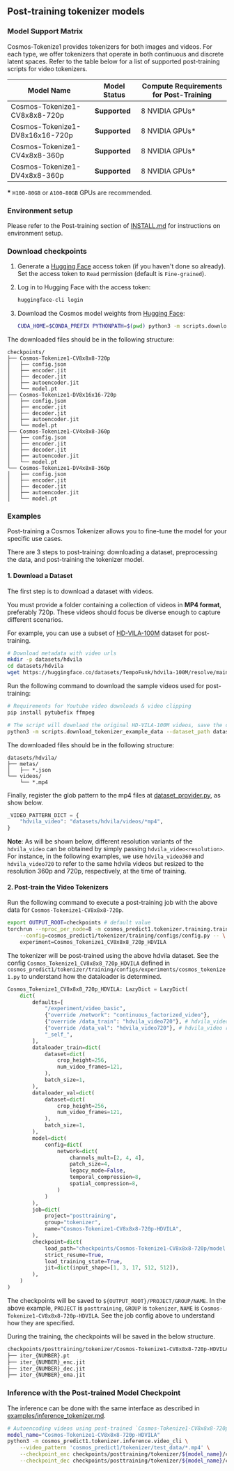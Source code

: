 ## Post-training tokenizer models

### Model Support Matrix

Cosmos-Tokenize1 provides tokenizers for both images and videos. For each type, we offer tokenizers that operate in both continuous and discrete latent spaces. Refer to the table below for a list of supported post-training scripts for video tokenizers.

| Model Name                               | Model Status | Compute Requirements for Post-Training |
|----------------------------------------------|------------------|------------------------------------------|
| Cosmos-Tokenize1-CV8x8x8-720p           | **Supported**    | 8 NVIDIA GPUs*                           |
| Cosmos-Tokenize1-DV8x16x16-720p         | **Supported**    | 8 NVIDIA GPUs*                           |
| Cosmos-Tokenize1-CV4x8x8-360p           | **Supported**    | 8 NVIDIA GPUs*                           |
| Cosmos-Tokenize1-DV4x8x8-360p           | **Supported**    | 8 NVIDIA GPUs*                           |


**\*** `H100-80GB` or `A100-80GB` GPUs are recommended.

### Environment setup

Please refer to the Post-training section of [INSTALL.md](/INSTALL.md#post-training) for instructions on environment setup.

### Download checkpoints

1. Generate a [Hugging Face](https://huggingface.co/settings/tokens) access token (if you haven't done so already). Set the access token to `Read` permission (default is `Fine-grained`).

2. Log in to Hugging Face with the access token:
   ```bash
   huggingface-cli login
   ```

3. Download the Cosmos model weights from [Hugging Face](https://huggingface.co/collections/nvidia/cosmos-predict1-67c9d1b97678dbf7669c89a7):
   ```bash
   CUDA_HOME=$CONDA_PREFIX PYTHONPATH=$(pwd) python3 -m scripts.download_tokenizer_checkpoints --tokenizer_types CV8x8x8-720p DV8x16x16-720p CV4x8x8-360p DV4x8x8-360p --checkpoint_dir checkpoints
   ```

The downloaded files should be in the following structure:
```
checkpoints/
├── Cosmos-Tokenize1-CV8x8x8-720p
│   ├── config.json
│   ├── encoder.jit
│   ├── decoder.jit
│   ├── autoencoder.jit
│   └── model.pt
├── Cosmos-Tokenize1-DV8x16x16-720p
│   ├── config.json
│   ├── encoder.jit
│   ├── decoder.jit
│   ├── autoencoder.jit
│   └── model.pt
├── Cosmos-Tokenize1-CV4x8x8-360p
│   ├── config.json
│   ├── encoder.jit
│   ├── decoder.jit
│   ├── autoencoder.jit
│   └── model.pt
└── Cosmos-Tokenize1-DV4x8x8-360p
│   ├── config.json
│   ├── encoder.jit
│   ├── decoder.jit
│   ├── autoencoder.jit
│   └── model.pt
```

### Examples

Post-training a Cosmos Tokenizer allows you to fine-tune the model for your specific use cases.

There are 3 steps to post-training: downloading a dataset, preprocessing the data, and post-training the tokenizer model.

#### 1. Download a Dataset

The first step is to download a dataset with videos.

You must provide a folder containing a collection of videos in **MP4 format**, preferably 720p. These videos should focus be diverse enough to capture different scenarios.

For example, you can use a subset of [HD-VILA-100M](https://github.com/microsoft/XPretrain/tree/main/hd-vila-100m) dataset for post-training.

```bash
# Download metadata with video urls
mkdir -p datasets/hdvila
cd datasets/hdvila
wget https://huggingface.co/datasets/TempoFunk/hdvila-100M/resolve/main/hdvila-100M.jsonl
```

Run the following command to download the sample videos used for post-training:

```bash
# Requirements for Youtube video downloads & video clipping
pip install pytubefix ffmpeg
```

```bash
# The script will downlaod the original HD-VILA-100M videos, save the corresponding clips and the metadata.
python3 -m scripts.download_tokenizer_example_data --dataset_path datasets/hdvila --N_videos 128 --do_download --do_clip
```

The downloaded files should be in the following structure:
```
datasets/hdvila/
├── metas/
│   ├── *.json
└── videos/
    └── *.mp4
```

Finally, register the glob pattern to the mp4 files at [dataset_provider.py](cosmos_predict1/tokenizer/training/datasets/dataset_provider.py), as show below.
```python
_VIDEO_PATTERN_DICT = {
    "hdvila_video": "datasets/hdvila/videos/*mp4",
}
```

**Note**: As will be shown below, different resolution variants of the `hdvila_video` can be obtained by simply passing `hdvila_video<resolution>`. For instance, in the following examples, we use `hdvila_video360` and `hdvila_video720` to refer to the same hdvila videos but resized to the resolution 360p and 720p, respectively, at the time of training.



#### 2. Post-train the Video Tokenizers

Run the following command to execute a post-training job with the above data for `Cosmos-Tokenize1-CV8x8x8-720p`.
```bash
export OUTPUT_ROOT=checkpoints # default value
torchrun --nproc_per_node=8 -m cosmos_predict1.tokenizer.training.train \
    --config=cosmos_predict1/tokenizer/training/configs/config.py -- \
    experiment=Cosmos_Tokenize1_CV8x8x8_720p_HDVILA
```

The tokenizer will be post-trained using the above hdvila dataset.
See the config `Cosmos_Tokenize1_CV8x8x8_720p_HDVILA` defined in `cosmos_predict1/tokenizer/training/configs/experiments/cosmos_tokenize1.py` to understand how the dataloader is determined.
```python
Cosmos_Tokenize1_CV8x8x8_720p_HDVILA: LazyDict = LazyDict(
    dict(
        defaults=[
            "/experiment/video_basic",
            {"override /network": "continuous_factorized_video"},
            {"override /data_train": "hdvila_video720"}, # hdvila_video resized to 720p at the time of training
            {"override /data_val": "hdvila_video720"}, # hdvila_video resized to 720p at the time of training
            "_self_",
        ],
        dataloader_train=dict(
            dataset=dict(
                crop_height=256,
                num_video_frames=121,
            ),
            batch_size=1,
        ),
        dataloader_val=dict(
            dataset=dict(
                crop_height=256,
                num_video_frames=121,
            ),
            batch_size=1,
        ),
        model=dict(
            config=dict(
                network=dict(
                    channels_mult=[2, 4, 4],
                    patch_size=4,
                    legacy_mode=False,
                    temporal_compression=8,
                    spatial_compression=8,
                )
            )
        ),
        job=dict(
            project="posttraining",
            group="tokenizer",
            name="Cosmos-Tokenize1-CV8x8x8-720p-HDVILA",
        ),
        checkpoint=dict(
            load_path="checkpoints/Cosmos-Tokenize1-CV8x8x8-720p/model.pt",
            strict_resume=True,
            load_training_state=True,
            jit=dict(input_shape=[1, 3, 17, 512, 512]),
        ),
    )
)
```

The checkpoints will be saved to `${OUTPUT_ROOT}/PROJECT/GROUP/NAME`.
In the above example, `PROJECT` is `posttraining`, `GROUP` is `tokenizer`, `NAME` is `Cosmos-Tokenize1-CV8x8x8-720p-HDVILA`. See the job config above to understand how they are specified.

During the training, the checkpoints will be saved in the below structure.
```bash
checkpoints/posttraining/tokenizer/Cosmos-Tokenize1-CV8x8x8-720p-HDVILA/checkpoints/
├── iter_{NUMBER}.pt
├── iter_{NUMBER}_enc.jit
├── iter_{NUMBER}_dec.jit
├── iter_{NUMBER}_ema.jit
```

### Inference with the Post-trained Model Checkpoint

The inference can be done with the same interface as described in [examples/inference_tokenizer.md](/examples/inference_tokenizer.md).

```bash
# Autoencoding videos using post-trained `Cosmos-Tokenize1-CV8x8x8-720p-HDVILA`.
model_name="Cosmos-Tokenize1-CV8x8x8-720p-HDVILA"
python3 -m cosmos_predict1.tokenizer.inference.video_cli \
    --video_pattern 'cosmos_predict1/tokenizer/test_data/*.mp4' \
    --checkpoint_enc checkpoints/posttraining/tokenizer/${model_name}/checkpoints/iter_${NUMBER}_enc.jit \
    --checkpoint_dec checkpoints/posttraining/tokenizer/${model_name}/checkpoints/iter_${NUMBER}_dec.jit
```
